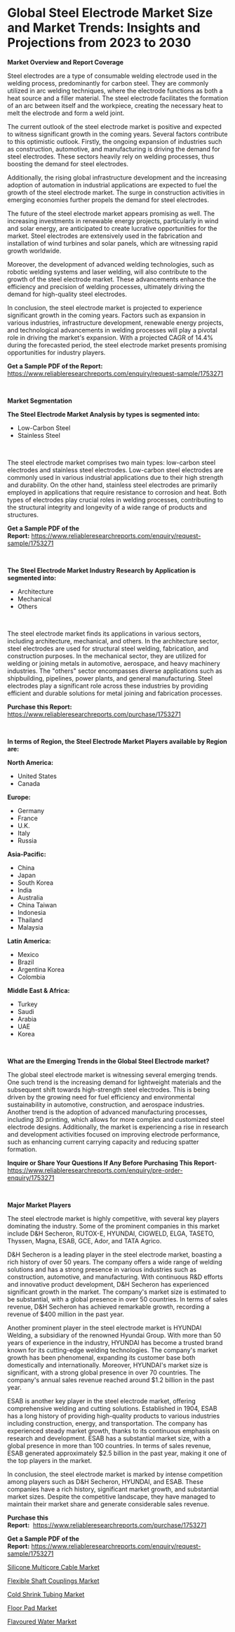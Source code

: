 <p><h1>Global Steel Electrode Market Size and Market Trends: Insights and Projections from 2023 to 2030</h1></p><p><strong>Market Overview and Report Coverage</strong></p>
<p><p>Steel electrodes are a type of consumable welding electrode used in the welding process, predominantly for carbon steel. They are commonly utilized in arc welding techniques, where the electrode functions as both a heat source and a filler material. The steel electrode facilitates the formation of an arc between itself and the workpiece, creating the necessary heat to melt the electrode and form a weld joint.</p><p>The current outlook of the steel electrode market is positive and expected to witness significant growth in the coming years. Several factors contribute to this optimistic outlook. Firstly, the ongoing expansion of industries such as construction, automotive, and manufacturing is driving the demand for steel electrodes. These sectors heavily rely on welding processes, thus boosting the demand for steel electrodes.</p><p>Additionally, the rising global infrastructure development and the increasing adoption of automation in industrial applications are expected to fuel the growth of the steel electrode market. The surge in construction activities in emerging economies further propels the demand for steel electrodes.</p><p>The future of the steel electrode market appears promising as well. The increasing investments in renewable energy projects, particularly in wind and solar energy, are anticipated to create lucrative opportunities for the market. Steel electrodes are extensively used in the fabrication and installation of wind turbines and solar panels, which are witnessing rapid growth worldwide.</p><p>Moreover, the development of advanced welding technologies, such as robotic welding systems and laser welding, will also contribute to the growth of the steel electrode market. These advancements enhance the efficiency and precision of welding processes, ultimately driving the demand for high-quality steel electrodes.</p><p>In conclusion, the steel electrode market is projected to experience significant growth in the coming years. Factors such as expansion in various industries, infrastructure development, renewable energy projects, and technological advancements in welding processes will play a pivotal role in driving the market's expansion. With a projected CAGR of 14.4% during the forecasted period, the steel electrode market presents promising opportunities for industry players.</p></p>
<p><strong>Get a Sample PDF of the Report:</strong> <a href="https://www.reliableresearchreports.com/enquiry/request-sample/1753271">https://www.reliableresearchreports.com/enquiry/request-sample/1753271</a></p>
<p>&nbsp;</p>
<p><strong>Market Segmentation</strong></p>
<p><strong>The Steel Electrode Market Analysis by types is segmented into:</strong></p>
<p><ul><li>Low-Carbon Steel</li><li>Stainless Steel</li></ul></p>
<p>&nbsp;</p>
<p><p>The steel electrode market comprises two main types: low-carbon steel electrodes and stainless steel electrodes. Low-carbon steel electrodes are commonly used in various industrial applications due to their high strength and durability. On the other hand, stainless steel electrodes are primarily employed in applications that require resistance to corrosion and heat. Both types of electrodes play crucial roles in welding processes, contributing to the structural integrity and longevity of a wide range of products and structures.</p></p>
<p><strong>Get a Sample PDF of the Report:</strong>&nbsp;<a href="https://www.reliableresearchreports.com/enquiry/request-sample/1753271">https://www.reliableresearchreports.com/enquiry/request-sample/1753271</a></p>
<p>&nbsp;</p>
<p><strong>The Steel Electrode Market Industry Research by Application is segmented into:</strong></p>
<p><ul><li>Architecture</li><li>Mechanical</li><li>Others</li></ul></p>
<p>&nbsp;</p>
<p><p>The steel electrode market finds its applications in various sectors, including architecture, mechanical, and others. In the architecture sector, steel electrodes are used for structural steel welding, fabrication, and construction purposes. In the mechanical sector, they are utilized for welding or joining metals in automotive, aerospace, and heavy machinery industries. The "others" sector encompasses diverse applications such as shipbuilding, pipelines, power plants, and general manufacturing. Steel electrodes play a significant role across these industries by providing efficient and durable solutions for metal joining and fabrication processes.</p></p>
<p><strong>Purchase this Report:</strong>&nbsp; <a href="https://www.reliableresearchreports.com/purchase/1753271">https://www.reliableresearchreports.com/purchase/1753271</a></p>
<p>&nbsp;</p>
<p><strong>In terms of Region, the Steel Electrode Market Players available by Region are:</strong></p>
<p>
    <p> <strong> North America: </strong>
        <ul>
            <li>United States</li>
            <li>Canada</li>
        </ul>
        </p> 
    <p> <strong> Europe: </strong>
        <ul>
            <li>Germany</li>
            <li>France</li>
            <li>U.K.</li>
            <li>Italy</li>
            <li>Russia</li>
        </ul>
        </p> 
    <p> <strong> Asia-Pacific: </strong>
        <ul>
            <li>China</li>
            <li>Japan</li>
            <li>South Korea</li>
            <li>India</li>
            <li>Australia</li>
            <li>China Taiwan</li>
            <li>Indonesia</li>
            <li>Thailand</li>
            <li>Malaysia</li>
        </ul>
        </p> 
    <p> <strong> Latin America: </strong>
        <ul>
            <li>Mexico</li>
            <li>Brazil</li>
            <li>Argentina Korea</li>
            <li>Colombia</li>
        </ul>
        </p> 
    <p> <strong> Middle East & Africa: </strong>
        <ul>
            <li>Turkey</li>
            <li>Saudi</li>
            <li>Arabia</li>
            <li>UAE</li>
            <li>Korea</li>
        </ul>
    </p>
    </p>
<p>&nbsp;</p>
<p><strong>What are the Emerging Trends in the Global Steel Electrode market?</strong></p>
<p><p>The global steel electrode market is witnessing several emerging trends. One such trend is the increasing demand for lightweight materials and the subsequent shift towards high-strength steel electrodes. This is being driven by the growing need for fuel efficiency and environmental sustainability in automotive, construction, and aerospace industries. Another trend is the adoption of advanced manufacturing processes, including 3D printing, which allows for more complex and customized steel electrode designs. Additionally, the market is experiencing a rise in research and development activities focused on improving electrode performance, such as enhancing current carrying capacity and reducing spatter formation.</p></p>
<p><strong>Inquire or Share Your Questions If Any Before Purchasing This Report</strong>- <a href="https://www.reliableresearchreports.com/enquiry/pre-order-enquiry/1753271">https://www.reliableresearchreports.com/enquiry/pre-order-enquiry/1753271</a></p>
<p>&nbsp;</p>
<p><strong>Major Market Players</strong></p>
<p><p>The steel electrode market is highly competitive, with several key players dominating the industry. Some of the prominent companies in this market include D&H Secheron, RUTOX-E, HYUNDAI, CIGWELD, ELGA, TASETO, Thyssen, Magna, ESAB, GCE, Ador, and TATA Agrico. </p><p>D&H Secheron is a leading player in the steel electrode market, boasting a rich history of over 50 years. The company offers a wide range of welding solutions and has a strong presence in various industries such as construction, automotive, and manufacturing. With continuous R&D efforts and innovative product development, D&H Secheron has experienced significant growth in the market. The company's market size is estimated to be substantial, with a global presence in over 50 countries. In terms of sales revenue, D&H Secheron has achieved remarkable growth, recording a revenue of $400 million in the past year.</p><p>Another prominent player in the steel electrode market is HYUNDAI Welding, a subsidiary of the renowned Hyundai Group. With more than 50 years of experience in the industry, HYUNDAI has become a trusted brand known for its cutting-edge welding technologies. The company's market growth has been phenomenal, expanding its customer base both domestically and internationally. Moreover, HYUNDAI's market size is significant, with a strong global presence in over 70 countries. The company's annual sales revenue reached around $1.2 billion in the past year.</p><p>ESAB is another key player in the steel electrode market, offering comprehensive welding and cutting solutions. Established in 1904, ESAB has a long history of providing high-quality products to various industries including construction, energy, and transportation. The company has experienced steady market growth, thanks to its continuous emphasis on research and development. ESAB has a substantial market size, with a global presence in more than 100 countries. In terms of sales revenue, ESAB generated approximately $2.5 billion in the past year, making it one of the top players in the market.</p><p>In conclusion, the steel electrode market is marked by intense competition among players such as D&H Secheron, HYUNDAI, and ESAB. These companies have a rich history, significant market growth, and substantial market sizes. Despite the competitive landscape, they have managed to maintain their market share and generate considerable sales revenue.</p></p>
<p><strong>Purchase this Report:</strong>&nbsp;&nbsp;<a href="https://www.reliableresearchreports.com/purchase/1753271">https://www.reliableresearchreports.com/purchase/1753271</a></p>
<p></p>
<p><strong>Get a Sample PDF of the Report:</strong>&nbsp;<a href="https://www.reliableresearchreports.com/enquiry/request-sample/1753271">https://www.reliableresearchreports.com/enquiry/request-sample/1753271</a></p>
<p><p><a href="https://github.com/ambrozg/Market-Research-Report-List-1/blob/main/silicone-multicore-cable-market.md">Silicone Multicore Cable Market</a></p><p><a href="https://medium.com/@ziansann43365/flexible-shaft-couplings-market-size-and-market-trends-complete-industry-overview-2023-to-2030-222bc3c8ea07">Flexible Shaft Couplings Market</a></p><p><a href="https://github.com/gshchiplitsov/Market-Research-Report-List-1/blob/main/cold-shrink-tubing-market.md">Cold Shrink Tubing Market</a></p><p><a href="https://medium.com/@prachi.reportprime/floor-pad-market-research-report-its-history-and-forecast-2023-to-2030-cdb0c29c3102">Floor Pad Market</a></p><p><a href="https://medium.com/@mikemonahan1944/flavoured-water-market-trends-and-market-analysis-forecasted-for-period-2023-2030-fda0c79476d8">Flavoured Water Market</a></p></p>